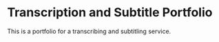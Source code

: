 # Transcription and Subtitle Portfolio

This is a portfolio for a transcribing and subtitling service.
